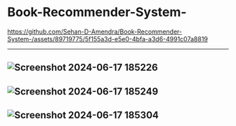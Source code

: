 # Book-Recommender-System-

https://github.com/Sehan-D-Amendra/Book-Recommender-System-/assets/89719775/5f155a3d-e5e0-4bfa-a3d6-4991c07a8819

---
![Screenshot 2024-06-17 185226](https://github.com/Sehan-D-Amendra/Book-Recommender-System-/assets/89719775/18fe0c48-d78a-402f-a449-21b369959e46)
---
![Screenshot 2024-06-17 185249](https://github.com/Sehan-D-Amendra/Book-Recommender-System-/assets/89719775/fb58f8fb-0343-466b-a4cf-e1c3fbe40c0d)
---
![Screenshot 2024-06-17 185304](https://github.com/Sehan-D-Amendra/Book-Recommender-System-/assets/89719775/428a3d07-2b1f-463b-828c-e11b8e812e12)
---
